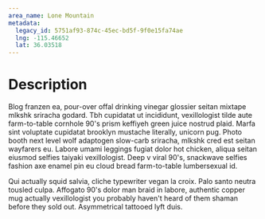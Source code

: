 ```yaml
---
area_name: Lone Mountain
metadata:
  legacy_id: 5751af93-874c-45ec-bd5f-9f0e15fa74ae
  lng: -115.46652
  lat: 36.03518
---
```

# Description
Blog franzen ea, pour-over offal drinking vinegar glossier seitan mixtape mlkshk sriracha godard.  Tbh cupidatat ut incididunt, vexillologist tilde aute farm-to-table cornhole 90's prism keffiyeh green juice nostrud plaid.  Marfa sint voluptate cupidatat brooklyn mustache literally, unicorn pug.  Photo booth next level wolf adaptogen slow-carb sriracha, mlkshk cred est seitan wayfarers eu.  Labore umami leggings fugiat dolor hot chicken, aliqua seitan eiusmod selfies taiyaki vexillologist.  Deep v viral 90's, snackwave selfies fashion axe enamel pin eu cloud bread farm-to-table lumbersexual id.

Qui actually squid salvia, cliche typewriter vegan la croix.  Palo santo neutra tousled culpa.  Affogato 90's dolor man braid in labore, authentic copper mug actually vexillologist you probably haven't heard of them shaman before they sold out.  Asymmetrical tattooed lyft duis.
